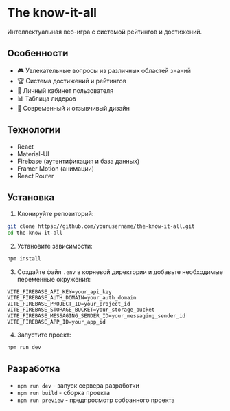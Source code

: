 # The know-it-all

Интеллектуальная веб-игра с системой рейтингов и достижений.

## Особенности

- 🎮 Увлекательные вопросы из различных областей знаний
- 🏆 Система достижений и рейтингов
- 👥 Личный кабинет пользователя
- 📊 Таблица лидеров
- 🎨 Современный и отзывчивый дизайн

## Технологии

- React
- Material-UI
- Firebase (аутентификация и база данных)
- Framer Motion (анимации)
- React Router

## Установка

1. Клонируйте репозиторий:
```bash
git clone https://github.com/yourusername/the-know-it-all.git
cd the-know-it-all
```

2. Установите зависимости:
```bash
npm install
```

3. Создайте файл `.env` в корневой директории и добавьте необходимые переменные окружения:
```
VITE_FIREBASE_API_KEY=your_api_key
VITE_FIREBASE_AUTH_DOMAIN=your_auth_domain
VITE_FIREBASE_PROJECT_ID=your_project_id
VITE_FIREBASE_STORAGE_BUCKET=your_storage_bucket
VITE_FIREBASE_MESSAGING_SENDER_ID=your_messaging_sender_id
VITE_FIREBASE_APP_ID=your_app_id
```

4. Запустите проект:
```bash
npm run dev
```

## Разработка

- `npm run dev` - запуск сервера разработки
- `npm run build` - сборка проекта
- `npm run preview` - предпросмотр собранного проекта
